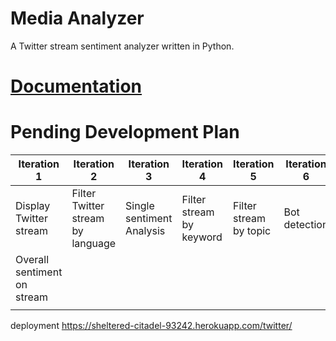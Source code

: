 # Media Analyzer
A Twitter stream sentiment analyzer written in Python.

# [Documentation](https://github.com/joshuam1008/media-analyzer/blob/main/docs/index.md)

# Pending Development Plan
| Iteration 1                | Iteration 2                       | Iteration 3               | Iteration 4              | Iteration 5            | Iteration 6   |
| -------------------------- | --------------------------------- | ------------------------- | ------------------------ | ---------------------- | ------------- |
| Display Twitter stream     | Filter Twitter stream by language | Single sentiment Analysis | Filter stream by keyword | Filter stream by topic | Bot detection |
| Overall sentiment on stream |                                   |                           |                          |                        |               |
|                            |                                   |                           |                          |                        |               |

deployment 
https://sheltered-citadel-93242.herokuapp.com/twitter/
